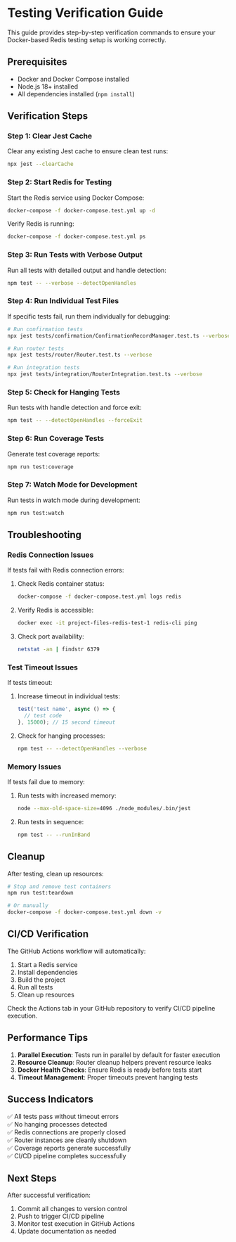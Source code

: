 # Testing Verification Guide

This guide provides step-by-step verification commands to ensure your Docker-based Redis testing setup is working correctly.

## Prerequisites

- Docker and Docker Compose installed
- Node.js 18+ installed
- All dependencies installed (`npm install`)

## Verification Steps

### Step 1: Clear Jest Cache

Clear any existing Jest cache to ensure clean test runs:

```bash
npx jest --clearCache
```

### Step 2: Start Redis for Testing

Start the Redis service using Docker Compose:

```bash
docker-compose -f docker-compose.test.yml up -d
```

Verify Redis is running:

```bash
docker-compose -f docker-compose.test.yml ps
```

### Step 3: Run Tests with Verbose Output

Run all tests with detailed output and handle detection:

```bash
npm test -- --verbose --detectOpenHandles
```

### Step 4: Run Individual Test Files

If specific tests fail, run them individually for debugging:

```bash
# Run confirmation tests
npx jest tests/confirmation/ConfirmationRecordManager.test.ts --verbose

# Run router tests
npx jest tests/router/Router.test.ts --verbose

# Run integration tests
npx jest tests/integration/RouterIntegration.test.ts --verbose
```

### Step 5: Check for Hanging Tests

Run tests with handle detection and force exit:

```bash
npm test -- --detectOpenHandles --forceExit
```

### Step 6: Run Coverage Tests

Generate test coverage reports:

```bash
npm run test:coverage
```

### Step 7: Watch Mode for Development

Run tests in watch mode during development:

```bash
npm run test:watch
```

## Troubleshooting

### Redis Connection Issues

If tests fail with Redis connection errors:

1. Check Redis container status:
   ```bash
   docker-compose -f docker-compose.test.yml logs redis
   ```

2. Verify Redis is accessible:
   ```bash
   docker exec -it project-files-redis-test-1 redis-cli ping
   ```

3. Check port availability:
   ```bash
   netstat -an | findstr 6379
   ```

### Test Timeout Issues

If tests timeout:

1. Increase timeout in individual tests:
   ```javascript
   test('test name', async () => {
     // test code
   }, 15000); // 15 second timeout
   ```

2. Check for hanging processes:
   ```bash
   npm test -- --detectOpenHandles --verbose
   ```

### Memory Issues

If tests fail due to memory:

1. Run tests with increased memory:
   ```bash
   node --max-old-space-size=4096 ./node_modules/.bin/jest
   ```

2. Run tests in sequence:
   ```bash
   npm test -- --runInBand
   ```

## Cleanup

After testing, clean up resources:

```bash
# Stop and remove test containers
npm run test:teardown

# Or manually
docker-compose -f docker-compose.test.yml down -v
```

## CI/CD Verification

The GitHub Actions workflow will automatically:

1. Start a Redis service
2. Install dependencies
3. Build the project
4. Run all tests
5. Clean up resources

Check the Actions tab in your GitHub repository to verify CI/CD pipeline execution.

## Performance Tips

1. **Parallel Execution**: Tests run in parallel by default for faster execution
2. **Resource Cleanup**: Router cleanup helpers prevent resource leaks
3. **Docker Health Checks**: Ensure Redis is ready before tests start
4. **Timeout Management**: Proper timeouts prevent hanging tests

## Success Indicators

✅ All tests pass without timeout errors  
✅ No hanging processes detected  
✅ Redis connections are properly closed  
✅ Router instances are cleanly shutdown  
✅ Coverage reports generate successfully  
✅ CI/CD pipeline completes successfully  

## Next Steps

After successful verification:

1. Commit all changes to version control
2. Push to trigger CI/CD pipeline
3. Monitor test execution in GitHub Actions
4. Update documentation as needed